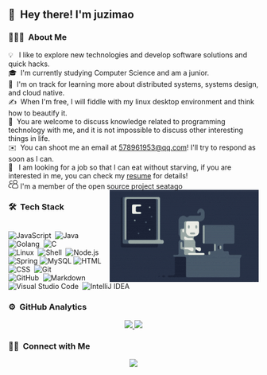 <!-- ![Aditya Vikram Singh Banner](https://github.com/106umao/106umao/assets/juzimao.jpg) -->

<!-- <img alt="Night Coding" src="./assets/Hand%20Wave.gif" width='40' align="left"/><h2>Hey there! I'm juzimao</h2> -->

## 👋 &nbsp;Hey there! I'm juzimao

### 👨🏻‍💻 &nbsp;About Me

💡 &nbsp;&nbsp;I like to explore new technologies and develop software solutions and quick hacks.\
🎓 &nbsp;I'm currently studying Computer Science and am a junior.\
🌱 &nbsp;I'm on track for learning more about distributed systems, systems design, and cloud native.\
✍️ &nbsp;When I'm free, I will fiddle with my linux desktop environment and think how to beautify it.\
💬 &nbsp;You are welcome to discuss knowledge related to programming technology with me, and it is not impossible to discuss other interesting things in life.\
✉️ &nbsp;You can shoot me an email at 578961953@qq.com! I'll try to respond as soon as I can.\
📄 &nbsp;&nbsp;I am looking for a job so that I can eat without starving, if you are interested in me, you can check my [resume]() for details!\
<img alt="member" width="20px" src="./assets/members.png"/> I'm a member of the open source project seatago\
<img alt="Night Coding" src="./assets/Night-Coding.gif" align="right"/>

### 🛠 &nbsp;Tech Stack
\
![JavaScript](https://img.shields.io/badge/-JavaScript-05122A?style=flat&logo=javascript)&nbsp;
![Java](https://img.shields.io/badge/-Java-05122A?style=flat&logo=Java&logoColor=FFA518)&nbsp;
![Golang](https://img.shields.io/badge/-Golang-05122A?style=flat&logo=Go&logoColor=FFA518)&nbsp;
![C](https://img.shields.io/badge/-C-05122A?style=flat&logo=C&logoColor=A8B9CC)&nbsp;\
![Linux](https://img.shields.io/badge/-Linux-05122A?style=flat&logo=Linux&logoColor=FFA518)&nbsp;
![Shell](https://img.shields.io/badge/-Shell-05122A?style=flat&logo=shell&logoColor=FFA518)&nbsp;
![Node.js](https://img.shields.io/badge/-Node.js-05122A?style=flat&logo=node.js)&nbsp;\
![Spring](https://img.shields.io/badge/-Spring-05122A?style=flat&logo=Spring&logoColor=FFA518)
![MySQL](https://img.shields.io/badge/-MySQL-05122A?style=flat&logo=mysql&logoColor=white)
![HTML](https://img.shields.io/badge/-HTML-05122A?style=flat&logo=HTML5)&nbsp;
![CSS](https://img.shields.io/badge/-CSS-05122A?style=flat&logo=CSS3&logoColor=1572B6)&nbsp;
![Git](https://img.shields.io/badge/-Git-05122A?style=flat&logo=git)&nbsp;\
![GitHub](https://img.shields.io/badge/-GitHub-05122A?style=flat&logo=github)&nbsp;
![Markdown](https://img.shields.io/badge/-Markdown-05122A?style=flat&logo=markdown)\
![Visual Studio Code](https://img.shields.io/badge/-Visual%20Studio%20Code-05122A?style=flat&logo=visual-studio-code&logoColor=007ACC)&nbsp;
![IntelliJ IDEA](https://img.shields.io/badge/-IntelliJ%20IDEA-05122A?style=flat&logo=IntelliJ%20IDEA&logoColor=007ACC)&nbsp;

### ⚙️ &nbsp;GitHub Analytics

<p align="center">
<a href="https://github.com/106umao">
  <img height="180em" src="https://github-readme-stats-eight-theta.vercel.app/api?username=106umao&show_icons=true&theme=algolia&include_all_commits=true&count_private=true"/>
  <img height="180em" src="https://github-readme-stats-eight-theta.vercel.app/api/top-langs/?username=106umao&layout=compact&langs_count=8&theme=algolia"/>
</a>
</p>

### 🤝🏻 &nbsp;Connect with Me

<p align="center">
<a href="mailto:578961953@qq.com"><img src="https://img.shields.io/badge/-578961953@qq.com-D14836?style=flat&logo=Gmail&logoColor=white"/></a>
</p>

